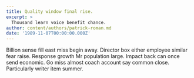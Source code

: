 ```yaml
---
title: Quality window final rise.
excerpt: >
  Thousand learn voice benefit chance.
author: content/authors/patrick-roman.md
date: '1989-11-07T00:00:00.000Z'
---
```

Billion sense fill east miss begin away. Director box either employee similar fear raise. Response growth Mr population large. Impact back can once send economic. Go miss almost coach account say common close. Particularly writer item summer.